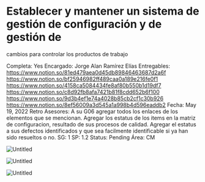 # Establecer y mantener un sistema de gestión de configuración y de gestión de
cambios para controlar los productos de trabajo

Completa: Yes
Encargado: Jorge Alan Ramírez Elías
Entregables: https://www.notion.so/81ed479aea0d45db89846463687d2a6f 
https://www.notion.so/bf25946982ff489caa0a189e216fe0f1 
https://www.notion.so/4158ca5084434fe8af80b550b1d19df7 
https://www.notion.so/c8d92fb8afa7421b81f8cdd652b6f100 
https://www.notion.so/9d3b4ef1e74a4028b85cb2cf1c30b926 
https://www.notion.so/8ef56009a3d545a1a998b4d596eaddb2 
Fecha: May 19, 2022
Retro Asesores: A su G06 agregar todos los enlaces de los elementos que se mencionan. Agregar los estatus de los items en la matriz de configuracion, resultado de sus procesos de calidad. Agregar el estatus a sus defectos identificados y que sea facilmente identificable si ya han sido resueltos o no. 
SG: 1
SP: 1.2
Status: Pending
Área: CM

![Untitled](Establecer%20y%20mantener%20un%20sistema%20de%20gestio%CC%81n%20de%20co%203a31c3a3deea4e7081461bdf1e26adf4/Untitled.png)

![Untitled](Establecer%20y%20mantener%20un%20sistema%20de%20gestio%CC%81n%20de%20co%203a31c3a3deea4e7081461bdf1e26adf4/Untitled%201.png)

![Untitled](Establecer%20y%20mantener%20un%20sistema%20de%20gestio%CC%81n%20de%20co%203a31c3a3deea4e7081461bdf1e26adf4/Untitled%202.png)